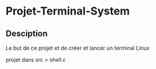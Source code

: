 # Projet-Terminal-System

## Desciption 
Le but de ce projet et de créer et lancer un terminal Linux 

projet dans src > shell.c 

